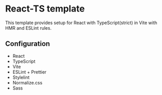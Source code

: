 # React-TS template

This template provides setup for React with TypeScript(strict) in Vite with HMR and ESLint rules.

## Configuration

- React
- TypeScript
- Vite
- ESLint + Prettier
- Stylelint
- Normalize.css
- Sass
